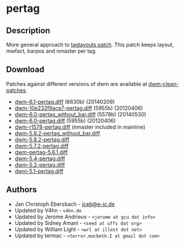 pertag
======

Description
-----------
More general approach to [taglayouts patch][1]. This patch keeps layout,
mwfact, barpos and nmaster per tag.

Download
--------
Patches against different versions of dwm are available at
[dwm-clean-patches](https://github.com/jceb/dwm-clean-patches).

 * [dwm-6.1-pertag.diff](dwm-6.1-pertag.diff) (6630b) (20140209)
 * [dwm-10e232f9ace7-pertag.diff](dwm-10e232f9ace7-pertag.diff) (5955b) (20120406)
 * [dwm-6.0-pertag_without_bar.diff](dwm-6.0-pertag_without_bar.diff) (5578b) (20140530)
 * [dwm-6.0-pertag.diff](dwm-6.0-pertag.diff) (5955b) (20120406)
 * [dwm-r1578-pertag.diff][9] (nmaster included in mainline)
 * [dwm-5.8.2-pertag\_without\_bar.diff][8]
 * [dwm-5.8.2-pertag.diff][7]
 * [dwm-5.7.2-pertag.diff][6]
 * [dwm-pertag-5.6.1.diff][5]
 * [dwm-5.4-pertag.diff][4]
 * [dwm-5.2-pertag.diff][3]
 * [dwm-5.1-pertag.diff][2]

Authors
-------
 * Jan Christoph Ebersbach - <jceb@e-jc.de>
 * Updated by V4hn - `v4hn.de`
 * Updated by Jerome Andrieux - `<jerome at gcu dot info>`
 * Updated by Sidney Amani - `<seed at uffs dot org>`
 * Updated by William Light - `<wrl at illest dot net>`
 * Updated by termac - `<terror.macbeth.I at gmail dot com>`

[1]: historical/taglayouts
[2]: http://v4hn.de/patches/dwm-5.1-pertag.diff
[3]: historical/dwm-5.2-pertag.diff
[4]: historical/dwm-5.4-pertag.diff
[5]: historical/dwm-pertag-5.6.1.diff
[6]: historical/dwm-5.7.2-pertag.diff
[7]: dwm-5.8.2-pertag.diff
[8]: dwm-5.8.2-pertag_without_bar.diff
[9]: dwm-r1578-pertag.diff
